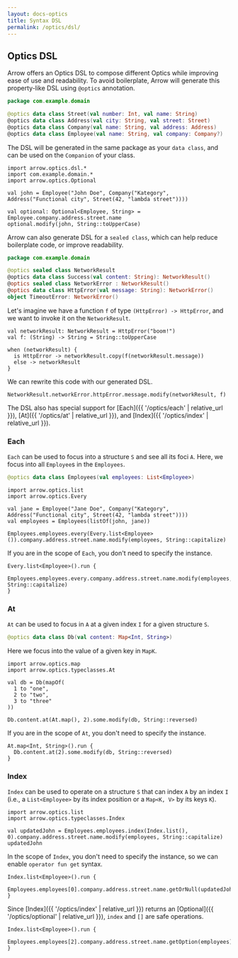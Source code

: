 ```yaml
---
layout: docs-optics
title: Syntax DSL
permalink: /optics/dsl/
---
```


## Optics DSL


Arrow offers an Optics DSL to compose different Optics while improving ease of use and readability.
To avoid boilerplate, Arrow will generate this property-like DSL using `@optics` annotation.

```kotlin
package com.example.domain

@optics data class Street(val number: Int, val name: String)
@optics data class Address(val city: String, val street: Street)
@optics data class Company(val name: String, val address: Address)
@optics data class Employee(val name: String, val company: Company?)
```

The DSL will be generated in the same package as your `data class`, and can be used on the `Companion` of your class.

```kotlin:ank
import arrow.optics.dsl.*
import com.example.domain.*
import arrow.optics.Optional

val john = Employee("John Doe", Company("Kategory", Address("Functional city", Street(42, "lambda street"))))

val optional: Optional<Employee, String> = Employee.company.address.street.name
optional.modify(john, String::toUpperCase)
```

Arrow can also generate DSL for a `sealed class`, which can help reduce boilerplate code, or improve readability.

```kotlin
package com.example.domain

@optics sealed class NetworkResult
@optics data class Success(val content: String): NetworkResult()
@optics sealed class NetworkError : NetworkResult()
@optics data class HttpError(val message: String): NetworkError()
object TimeoutError: NetworkError()
```

Let's imagine we have a function `f` of type `(HttpError) -> HttpError`, and we want to invoke it on the `NetworkResult`.

```kotlin:ank
val networkResult: NetworkResult = HttpError("boom!")
val f: (String) -> String = String::toUpperCase

when (networkResult) {
  is HttpError -> networkResult.copy(f(networkResult.message))
  else -> networkResult
}
```

We can rewrite this code with our generated DSL.

```kotlin:ank
NetworkResult.networkError.httpError.message.modify(networkResult, f)
```

The DSL also has special support for [Each]({{ '/optics/each' | relative_url }}), [At]({{ '/optics/at' | relative_url }}), and [Index]({{ '/optics/index' | relative_url }}).

### Each

`Each` can be used to focus into a structure `S` and see all its foci `A`. Here, we focus into all `Employee`s in the `Employees`.

```kotlin
@optics data class Employees(val employees: List<Employee>)
```

```kotlin:ank
import arrow.optics.list
import arrow.optics.Every

val jane = Employee("Jane Doe", Company("Kategory", Address("Functional city", Street(42, "lambda street"))))
val employees = Employees(listOf(john, jane))

Employees.employees.every(Every.list<Employee>()).company.address.street.name.modify(employees, String::capitalize)
```

If you are in the scope of `Each`, you don't need to specify the instance.

```kotlin:ank
Every.list<Employee>().run {
  Employees.employees.every.company.address.street.name.modify(employees, String::capitalize)
}
```

### At

`At` can be used to focus in `A` at a given index `I` for a given structure `S`.

```kotlin
@optics data class Db(val content: Map<Int, String>)
```

Here we focus into the value of a given key in `MapK`.

```kotlin:ank
import arrow.optics.map
import arrow.optics.typeclasses.At

val db = Db(mapOf(
  1 to "one",
  2 to "two",
  3 to "three"
))

Db.content.at(At.map(), 2).some.modify(db, String::reversed)
```

If you are in the scope of `At`, you don't need to specify the instance.

```kotlin:ank
At.map<Int, String>().run {
  Db.content.at(2).some.modify(db, String::reversed)
}
```

### Index

`Index` can be used to operate on a structure `S` that can index `A` by an index `I` (i.e., a `List<Employee>` by its index position or a `Map<K, V>` by its keys `K`).


```kotlin:ank
import arrow.optics.list
import arrow.optics.typeclasses.Index

val updatedJohn = Employees.employees.index(Index.list(), 0).company.address.street.name.modify(employees, String::capitalize)
updatedJohn
```

In the scope of `Index`, you don't need to specify the instance, so we can enable `operator fun get` syntax.

```kotlin:ank
Index.list<Employee>().run {
  Employees.employees[0].company.address.street.name.getOrNull(updatedJohn)
}
```

Since [Index]({{ '/optics/index' | relative_url }}) returns an [Optional]({{ '/optics/optional' | relative_url }}), `index` and `[]` are safe operations.

```kotlin:ank
Index.list<Employee>().run {
  Employees.employees[2].company.address.street.name.getOption(employees)
}
```
